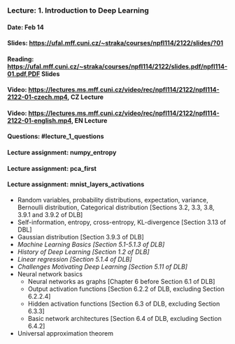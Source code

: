 ### Lecture: 1. Introduction to Deep Learning
#### Date: Feb 14
#### Slides: https://ufal.mff.cuni.cz/~straka/courses/npfl114/2122/slides/?01
#### Reading: https://ufal.mff.cuni.cz/~straka/courses/npfl114/2122/slides.pdf/npfl114-01.pdf,PDF Slides
#### Video: https://lectures.ms.mff.cuni.cz/video/rec/npfl114/2122/npfl114-2122-01-czech.mp4, CZ Lecture
#### Video: https://lectures.ms.mff.cuni.cz/video/rec/npfl114/2122/npfl114-2122-01-english.mp4, EN Lecture
#### Questions: #lecture_1_questions
#### Lecture assignment: numpy_entropy
#### Lecture assignment: pca_first
#### Lecture assignment: mnist_layers_activations

- Random variables, probability distributions, expectation, variance, Bernoulli
  distribution, Categorical distribution [Sections 3.2, 3.3, 3.8, 3.9.1 and 3.9.2 of DLB]
- Self-information, entropy, cross-entropy, KL-divergence [Section 3.13 of DBL]
- Gaussian distribution [Section 3.9.3 of DLB]
- *Machine Learning Basics [Section 5.1-5.1.3 of DLB]*
- *History of Deep Learning [Section 1.2 of DLB]*
- *Linear regression [Section 5.1.4 of DLB]*
- *Challenges Motivating Deep Learning [Section 5.11 of DLB]*
- Neural network basics
  - Neural networks as graphs [Chapter 6 before Section 6.1 of DLB]
  - Output activation functions [Section 6.2.2 of DLB, excluding Section 6.2.2.4]
  - Hidden activation functions [Section 6.3 of DLB, excluding Section 6.3.3]
  - Basic network architectures [Section 6.4 of DLB, excluding Section 6.4.2]
- Universal approximation theorem
